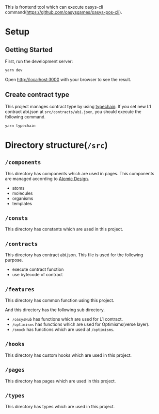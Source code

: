 This is frontend tool which can execute oasys-cli command(https://github.com/oasysgames/oasys-pos-cli).

# Setup
## Getting Started

First, run the development server:

```bash
yarn dev
```

Open [http://localhost:3000](http://localhost:3000) with your browser to see the result.

## Create contract type
This project manages contract type by using [typechain](https://github.com/dethcrypto/TypeChain).
If you set new L1 contract abi.json at `src/contracts/abi.json`, you should execute the following command.
```bash
yarn typechain
```

# Directory structure(`/src`)
## `/components`
This directory has components which are used in pages.
This components are managed according to [Atomic Design](https://atomicdesign.bradfrost.com/chapter-2/).

- atoms
- molecules
- organisms
- templates

## `/consts`
This directory has constants which are used in this project.

## `/contracts`
This directory has contract abi.json.
This file is used for the following purpose.

- execute contract function
- use bytecode of contract

## `/features`
This directory has common function using this project.

And this directory has the following sub directory.

- `/oasysHub` has functions which are used for L1 contract.
- `/optimisms` has functions which are used for Optimisms(verse layer).
- `/smock` has functions which are used at `/optimisms`.

## `/hooks`
This directory has custom hooks which are used in this project.

## `/pages`
This directory has pages which are used in this project.

## `/types`
This directory has types which are used in this project.
